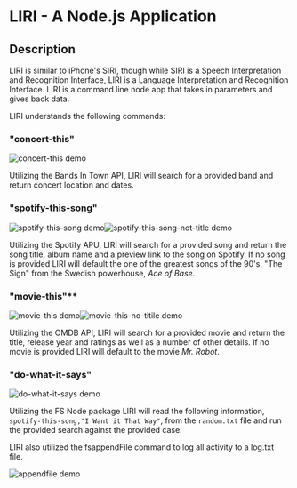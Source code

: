 # LIRI - A Node.js Application

## Description

LIRI is similar to iPhone's SIRI, though while SIRI is a Speech Interpretation and Recognition Interface, LIRI is a Language Interpretation and Recognition Interface. LIRI is a command line node app that takes in parameters and gives back data.

LIRI understands the following commands:

### "concert-this"
![concert-this demo](https://media.giphy.com/media/lcSQfg5AcUu3gwF9J9/giphy.gif)

Utilizing the Bands In Town API, LIRI will search for a provided band and return concert location and dates.


### "spotify-this-song"

![spotify-this-song demo](https://media.giphy.com/media/1j9JaGUdSS8XrXgHZA/giphy.gif)![spotify-this-song-not-title demo](https://media.giphy.com/media/AirgTRlZ0TH9xqmqwy/giphy.gif)

Utilizing the Spotify APU, LIRI will search for a provided song and return the song title, album name and a preview link to the song on Spotify.  If no song is provided LIRI will default the one of the greatest songs of the 90's, "The Sign" from the Swedish powerhouse, *Ace of Base*. 


### "movie-this"**

![movie-this demo](https://media.giphy.com/media/TIiCfyliy61A2jViHj/giphy.gif)![movie-this-no-titile demo](https://media.giphy.com/media/aJ2x4SdwXuJpVCqCs9/giphy.gif)


Utilizing the OMDB API, LIRI will search for a provided movie and return the title, release year and ratings as well as a number of other details.  If no movie is provided LIRI will default to the movie *Mr. Robot*.


### "do-what-it-says"

![do-what-it-says demo](https://media.giphy.com/media/lzoOoPn9UouACA8Uzh/giphy.gif)

Utilizing the FS Node package LIRI will read the following information, `spotify-this-song,"I Want it That Way"`, from the `random.txt` file and run the provided search against the provided case.


LIRI also utilized the fsappendFile command to log all activity to a log.txt file.

![appendfile demo]()
